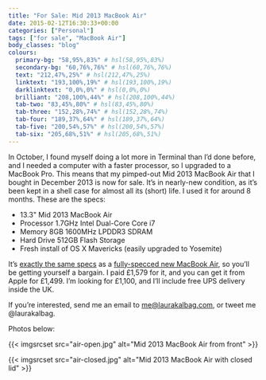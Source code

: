 ```yaml
---
title: "For Sale: Mid 2013 MacBook Air"
date: 2015-02-12T16:30:33+00:00
categories: ["Personal"]
tags: ["for sale", "MacBook Air"]
body_classes: "blog"
colours:
  primary-bg: "58,95%,83%" # hsl(58,95%,83%)
  secondary-bg: "60,76%,76%" # hsl(60,76%,76%)
  text: "212,47%,25%" # hsl(212,47%,25%)
  linktext: "193,100%,19%" # hsl(193,100%,19%)
  darklinktext: "0,0%,0%" # hsl(0,0%,0%)
  brilliant: "208,100%,44%" # hsl(208,100%,44%)
  tab-two: "83,45%,80%" # hsl(83,45%,80%)
  tab-three: "152,28%,74%" # hsl(152,28%,74%)
  tab-four: "189,37%,64%" # hsl(189,37%,64%)
  tab-five: "200,54%,57%" # hsl(200,54%,57%)
  tab-six: "205,68%,51%" # hsl(205,68%,51%)
---
```


In October, I found myself doing a lot more in Terminal than I’d done before, and I needed a computer with a faster processor, so I upgraded to a MacBook Pro. This means that my pimped-out Mid 2013 MacBook Air that I bought in December 2013 is now for sale. It’s in nearly-new condition, as it’s been kept in a shell case for almost all its (short) life. I used it for around 8 months. These are the specs:

* 13.3" Mid 2013 MacBook Air
* Processor 1.7GHz Intel Dual-Core Core i7
* Memory 8GB 1600MHz LPDDR3 SDRAM
* Hard Drive 512GB Flash Storage
* Fresh install of OS X Mavericks (easily upgraded to Yosemite)

It’s [exactly the same specs](http://support.apple.com/kb/SP678?viewlocale=en_US&amp;locale=en_US) as a [fully-specced new MacBook Air](http://www.apple.com/mac/compare/notebooks.html), so you’ll be getting yourself a bargain. I paid £1,579 for it, and you can get it from Apple for £1,499. I’m looking for £1,100, and I’ll include free UPS delivery inside the UK.

If you’re interested, send me an email to me@laurakalbag.com, or tweet me @laurakalbag.

Photos below:

{{< imgsrcset src="air-open.jpg" alt="Mid 2013 MacBook Air from front" >}}

{{< imgsrcset src="air-closed.jpg" alt="Mid 2013 MacBook Air with closed lid" >}}

	